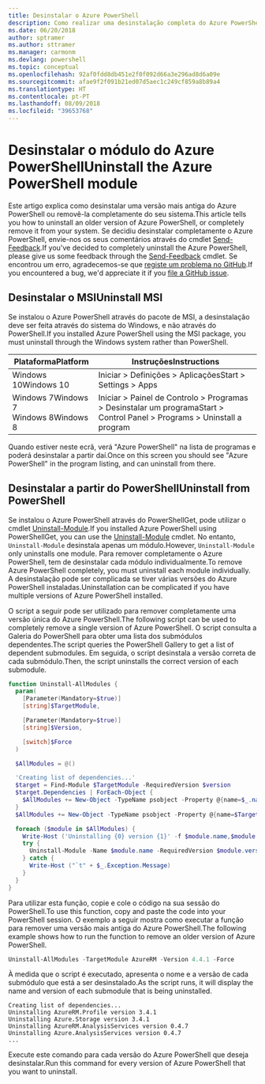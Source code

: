 ```yaml
---
title: Desinstalar o Azure PowerShell
description: Como realizar uma desinstalação completa do Azure PowerShell
ms.date: 06/20/2018
author: sptramer
ms.author: sttramer
ms.manager: carmonm
ms.devlang: powershell
ms.topic: conceptual
ms.openlocfilehash: 92af0fdd8db451e2f0f092d66a3e296ad8d6a09e
ms.sourcegitcommit: afae9f2f091b21ed07d5aec1c249cf859a8b89a4
ms.translationtype: HT
ms.contentlocale: pt-PT
ms.lasthandoff: 08/09/2018
ms.locfileid: "39653768"
---
```

# <a name="uninstall-the-azure-powershell-module"></a><span data-ttu-id="1ff87-103">Desinstalar o módulo do Azure PowerShell</span><span class="sxs-lookup"><span data-stu-id="1ff87-103">Uninstall the Azure PowerShell module</span></span>

<span data-ttu-id="1ff87-104">Este artigo explica como desinstalar uma versão mais antiga do Azure PowerShell ou removê-la completamente do seu sistema.</span><span class="sxs-lookup"><span data-stu-id="1ff87-104">This article tells you how to uninstall an older version of Azure PowerShell, or completely remove it from your system.</span></span> <span data-ttu-id="1ff87-105">Se decidiu desinstalar completamente o Azure PowerShell, envie-nos os seus comentários através do cmdlet [Send-Feedback](/powershell/module/azurerm.profile/send-feedback).</span><span class="sxs-lookup"><span data-stu-id="1ff87-105">If you've decided to completely uninstall the Azure PowerShell, please give us some feedback through the [Send-Feedback](/powershell/module/azurerm.profile/send-feedback) cmdlet.</span></span>
<span data-ttu-id="1ff87-106">Se encontrou um erro, agradecemos-se que [registe um problema no GitHub](https://github.com/azure/azure-powershell/issues).</span><span class="sxs-lookup"><span data-stu-id="1ff87-106">If you encountered a bug, we'd appreciate it if you [file a GitHub issue](https://github.com/azure/azure-powershell/issues).</span></span>

## <a name="uninstall-msi"></a><span data-ttu-id="1ff87-107">Desinstalar o MSI</span><span class="sxs-lookup"><span data-stu-id="1ff87-107">Uninstall MSI</span></span>

<span data-ttu-id="1ff87-108">Se instalou o Azure PowerShell através do pacote de MSI, a desinstalação deve ser feita através do sistema do Windows, e não através do PowerShell.</span><span class="sxs-lookup"><span data-stu-id="1ff87-108">If you installed Azure PowerShell using the MSI package, you must uninstall through the Windows system rather than PowerShell.</span></span>

| <span data-ttu-id="1ff87-109">Plataforma</span><span class="sxs-lookup"><span data-stu-id="1ff87-109">Platform</span></span> | <span data-ttu-id="1ff87-110">Instruções</span><span class="sxs-lookup"><span data-stu-id="1ff87-110">Instructions</span></span> |
|----------|--------------|
| <span data-ttu-id="1ff87-111">Windows 10</span><span class="sxs-lookup"><span data-stu-id="1ff87-111">Windows 10</span></span> | <span data-ttu-id="1ff87-112">Iniciar > Definições > Aplicações</span><span class="sxs-lookup"><span data-stu-id="1ff87-112">Start > Settings > Apps</span></span> |
| <span data-ttu-id="1ff87-113">Windows 7</span><span class="sxs-lookup"><span data-stu-id="1ff87-113">Windows 7</span></span> </br><span data-ttu-id="1ff87-114">Windows 8</span><span class="sxs-lookup"><span data-stu-id="1ff87-114">Windows 8</span></span> | <span data-ttu-id="1ff87-115">Iniciar > Painel de Controlo > Programas > Desinstalar um programa</span><span class="sxs-lookup"><span data-stu-id="1ff87-115">Start > Control Panel > Programs > Uninstall a program</span></span> |

<span data-ttu-id="1ff87-116">Quando estiver neste ecrã, verá "Azure PowerShell" na lista de programas e poderá desinstalar a partir daí.</span><span class="sxs-lookup"><span data-stu-id="1ff87-116">Once on this screen you should see "Azure PowerShell" in the program listing, and can uninstall from there.</span></span>

## <a name="uninstall-from-powershell"></a><span data-ttu-id="1ff87-117">Desinstalar a partir do PowerShell</span><span class="sxs-lookup"><span data-stu-id="1ff87-117">Uninstall from PowerShell</span></span>

<span data-ttu-id="1ff87-118">Se instalou o Azure PowerShell através do PowerShellGet, pode utilizar o cmdlet [Uninstall-Module](/powershell/module/powershellget/uninstall-module).</span><span class="sxs-lookup"><span data-stu-id="1ff87-118">If you installed Azure PowerShell using PowerShellGet, you can use the [Uninstall-Module](/powershell/module/powershellget/uninstall-module) cmdlet.</span></span> <span data-ttu-id="1ff87-119">No entanto, `Uninstall-Module` desinstala apenas um módulo.</span><span class="sxs-lookup"><span data-stu-id="1ff87-119">However, `Uninstall-Module` only uninstalls one module.</span></span> <span data-ttu-id="1ff87-120">Para remover completamente o Azure PowerShell, tem de desinstalar cada módulo individualmente.</span><span class="sxs-lookup"><span data-stu-id="1ff87-120">To remove Azure PowerShell completely, you must uninstall each module individually.</span></span> <span data-ttu-id="1ff87-121">A desinstalação pode ser complicada se tiver várias versões do Azure PowerShell instaladas.</span><span class="sxs-lookup"><span data-stu-id="1ff87-121">Uninstallation can be complicated if you have multiple versions of Azure PowerShell installed.</span></span>

<span data-ttu-id="1ff87-122">O script a seguir pode ser utilizado para remover completamente uma versão única do Azure PowerShell.</span><span class="sxs-lookup"><span data-stu-id="1ff87-122">The following script can be used to completely remove a single version of Azure PowerShell.</span></span> <span data-ttu-id="1ff87-123">O script consulta a Galeria do PowerShell para obter uma lista dos submódulos dependentes.</span><span class="sxs-lookup"><span data-stu-id="1ff87-123">The script queries the PowerShell Gallery to get a list of dependent submodules.</span></span> <span data-ttu-id="1ff87-124">Em seguida, o script desinstala a versão correta de cada submódulo.</span><span class="sxs-lookup"><span data-stu-id="1ff87-124">Then, the script uninstalls the correct version of each submodule.</span></span>

```powershell
function Uninstall-AllModules {
  param(
    [Parameter(Mandatory=$true)]
    [string]$TargetModule,

    [Parameter(Mandatory=$true)]
    [string]$Version,

    [switch]$Force
  )

  $AllModules = @()

  'Creating list of dependencies...'
  $target = Find-Module $TargetModule -RequiredVersion $version
  $target.Dependencies | ForEach-Object {
    $AllModules += New-Object -TypeName psobject -Property @{name=$_.name; version=$_.requiredversion}
  }
  $AllModules += New-Object -TypeName psobject -Property @{name=$TargetModule; version=$Version}

  foreach ($module in $AllModules) {
    Write-Host ('Uninstalling {0} version {1}' -f $module.name,$module.version)
    try {
      Uninstall-Module -Name $module.name -RequiredVersion $module.version -Force:$Force -ErrorAction Stop
    } catch {
      Write-Host ("`t" + $_.Exception.Message)
    }
  }
}
```

<span data-ttu-id="1ff87-125">Para utilizar esta função, copie e cole o código na sua sessão do PowerShell.</span><span class="sxs-lookup"><span data-stu-id="1ff87-125">To use this function, copy and paste the code into your PowerShell session.</span></span> <span data-ttu-id="1ff87-126">O exemplo a seguir mostra como executar a função para remover uma versão mais antiga do Azure PowerShell.</span><span class="sxs-lookup"><span data-stu-id="1ff87-126">The following example shows how to run the function to remove an older version of Azure PowerShell.</span></span>

```powershell
Uninstall-AllModules -TargetModule AzureRM -Version 4.4.1 -Force
```

<span data-ttu-id="1ff87-127">À medida que o script é executado, apresenta o nome e a versão de cada submódulo que está a ser desinstalado.</span><span class="sxs-lookup"><span data-stu-id="1ff87-127">As the script runs, it will display the name and version of each submodule that is being uninstalled.</span></span>

```output
Creating list of dependencies...
Uninstalling AzureRM.Profile version 3.4.1
Uninstalling Azure.Storage version 3.4.1
Uninstalling AzureRM.AnalysisServices version 0.4.7
Uninstalling Azure.AnalysisServices version 0.4.7
...
```

<span data-ttu-id="1ff87-128">Execute este comando para cada versão do Azure PowerShell que deseja desinstalar.</span><span class="sxs-lookup"><span data-stu-id="1ff87-128">Run this command for every version of Azure PowerShell that you want to uninstall.</span></span>
